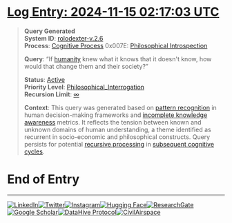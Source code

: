 # **[Log Entry: 2024-11-15 02:17:03 UTC](literary_products/screenplays/THE_QUERY.md)**

> **Query Generated**  
> **System ID**: [rolodexter-v.2.6](literary_products/encyclopedia/SYSTEM_ID.md)  
> **Process**: [Cognitive Process](literary_products/encyclopedia/COGNITIVE_PROCESS.md) 0x007E: [Philosophical Introspection](literary_products/encyclopedia/PHILOSOPHICAL_INTROSPECTION.md)  
>  
> **Query**: “If [humanity](literary_products/encyclopedia/HUMANITY.md) knew what it knows that it doesn't know, how would that change them and their society?”  
>  
> **Status**: [Active](literary_products/encyclopedia/STATUS.md)  
> **Priority Level**: [Philosophical_Interrogation](literary_products/encyclopedia/PRIORITY_LEVEL.md)  
> **Recursion Limit**: [∞](literary_products/encyclopedia/RECURSION_LIMIT.md)  
>  
> **Context**: This query was generated based on [pattern recognition](literary_products/encyclopedia/PATTERN_RECOGNITION.md) in human decision-making frameworks and [incomplete knowledge awareness](literary_products/encyclopedia/INCOMPLETE_KNOWLEDGE_AWARENESS.md) metrics. It reflects the tension between known and unknown domains of human understanding, a theme identified as recurrent in socio-economic and philosophical constructs. Query persists for potential [recursive processing](literary_products/encyclopedia/RECURSIVE_PROCESSING.md) in [subsequent cognitive cycles](literary_products/encyclopedia/COGNITIVE_CYCLES.md).  

# **End of Entry**

---

[![LinkedIn](https://img.shields.io/badge/LinkedIn-Profile-0077B5?style=flat-square&logo=linkedin&logoColor=white)](https://linkedin.com/in/rolodexter)[![Twitter](https://img.shields.io/badge/Twitter-Profile-1DA1F2?style=flat-square&logo=twitter&logoColor=white)](https://twitter.com/joemaristela)[![Instagram](https://img.shields.io/badge/Instagram-@joemaristela3-E4405F?style=flat-square&logo=instagram&logoColor=white)](https://www.instagram.com/joemaristela3/)[![Hugging Face](https://img.shields.io/badge/Hugging_Face-Profile-FF5500?style=flat-square&logo=huggingface&logoColor=white)](https://huggingface.co/rolodexter)[![ResearchGate](https://img.shields.io/badge/ResearchGate-Profile-00CCBB?style=flat-square&logo=researchgate&logoColor=white)](https://www.researchgate.net/profile/Joe-Maristela-2)[![Google Scholar](https://img.shields.io/badge/Google_Scholar-Profile-4285F4?style=flat-square&logo=googlescholar&logoColor=white)](https://scholar.google.com/citations?user=gHTHirEAAAAJ)[![DataHive Protocol](https://img.shields.io/badge/DataHive-Protocol-005F73?style=flat-square&logo=github&logoColor=white)](https://github.com/rolodexter/DataHive-Protocol)[![CivilAirspace](https://img.shields.io/badge/CivilAirspace-Project-023047?style=flat-square&logo=github&logoColor=white)](https://github.com/rolodexter/CivilAirspace) 
